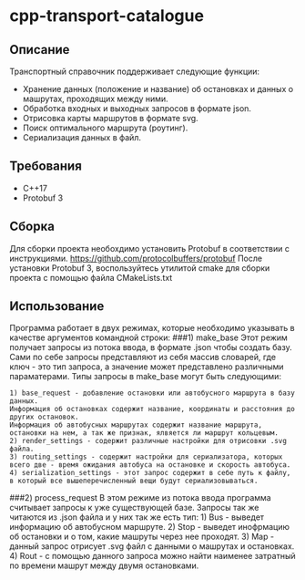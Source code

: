 # cpp-transport-catalogue

## Описание
Транспортный справочник поддерживает следующие функции:
- Хранение данных (положение и название) об остановках и данных о машрутах, проходящих между ними.
- Обработка входных и выходных запросов в формате json.
- Отрисовка карты маршрутов в формате svg.
- Поиск оптимального маршрута (роутинг).
- Сериализация данных в файл.

## Требования
- C++17
- Protobuf 3

## Сборка
Для сборки проекта необохдимо установить Protobuf в соответствии с инструкциями.
https://github.com/protocolbuffers/protobuf
После установки Protobuf 3, воспользуйтесь утилитой cmake для сборки проекта с помощью файла CMakeLists.txt

## Использование

Программа работает в двух режимах, которые необходимо указывать в качестве аргументов командной строки:
###1) make_base 
Этот режим получает запросы из потока ввода, в формате .json чтобы создать базу. Сами по себе запросы представляют из себя массив словарей, где ключ - это тип запроса, а значение может представлено различными параматерами.
Типы запросы в make_base могут быть следующими:

    1) base_request - добавление остановки или автобусного маршрута в базу данных.
    Информация об остановках содержит название, координаты и расстояния до других остановок.
    Информация об автобусных маршрутах содержит название маршрута, остановки на нем, а так же признак, ялвяется ли маршрут кольцевым.
    2) render_settings - содержит различные настройки для отрисовки .svg файла.
    3) routing_settings - содержит настройки для сериализатора, которых всего две - время ожидания автобуса на остановке и скорость автобуса.
    4) serialization_settings - этот запрос содержит в себе путь к файлу, в который все вышеперечисленный вещи будут сериализовываться.
    
###2) process_request
В этом режиме из потока ввода программа считывает запросы к уже существующей базе. Запросы так же читаются из .json файла и у них так же есть тип:
    1) Bus - выведет информацию об автобусном маршруте.
    2) Stop - выведет инофрмацию об остановки и о том, какие машруты через нее проходят.
    3) Map - данный запрос отрисует .svg файл с данными о машрутах и остановках.
    4) Rout - с помощью данного запроса можно найти наименее затратный по времени машрут между двумя остановками.

